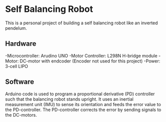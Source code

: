 # Self Balancing Robot
This is a personal project of building a self balancing robot like an inverted pendelum.   

## Hardware
-Microcontroller: Arudino UNO
-Motor Controller: L298N H-bridge module
-Motor: DC-motor with endcoder (Encoder not used for this project)
-Power: 3-cell LIPO



## Software
Arduino code is used to program a proportional derivative (PD) controller such that the balancing robot stands upright. It uses an inertial measurement unit (IMU) to sense its orientation and feeds the error value to the PD-controller. The PD-controller corrects the error by sending signals to the DC-motors.   
